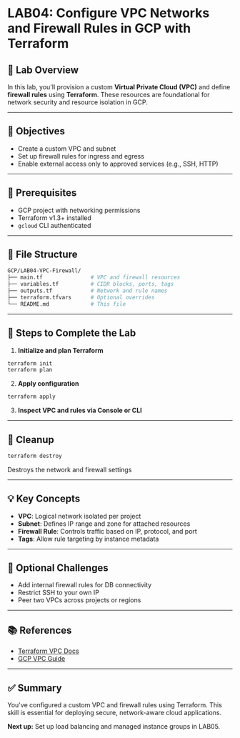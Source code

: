 # LAB04: Configure VPC Networks and Firewall Rules in GCP with Terraform

## 📝 Lab Overview

In this lab, you'll provision a custom **Virtual Private Cloud (VPC)** and define **firewall rules** using **Terraform**. These resources are foundational for network security and resource isolation in GCP.

---

## 🎯 Objectives

- Create a custom VPC and subnet
- Set up firewall rules for ingress and egress
- Enable external access only to approved services (e.g., SSH, HTTP)

---

## 🧰 Prerequisites

- GCP project with networking permissions
- Terraform v1.3+ installed
- `gcloud` CLI authenticated

---

## 📁 File Structure

```bash
GCP/LAB04-VPC-Firewall/
├── main.tf               # VPC and firewall resources
├── variables.tf          # CIDR blocks, ports, tags
├── outputs.tf            # Network and rule names
├── terraform.tfvars      # Optional overrides
└── README.md             # This file
```

---

## 🚀 Steps to Complete the Lab

1. **Initialize and plan Terraform**
```bash
terraform init
terraform plan
```

2. **Apply configuration**
```bash
terraform apply
```

3. **Inspect VPC and rules via Console or CLI**

---

## 🧼 Cleanup

```bash
terraform destroy
```
Destroys the network and firewall settings

---

## 💡 Key Concepts

- **VPC**: Logical network isolated per project
- **Subnet**: Defines IP range and zone for attached resources
- **Firewall Rule**: Controls traffic based on IP, protocol, and port
- **Tags**: Allow rule targeting by instance metadata

---

## 🧪 Optional Challenges

- Add internal firewall rules for DB connectivity
- Restrict SSH to your own IP
- Peer two VPCs across projects or regions

---

## 📚 References

- [Terraform VPC Docs](https://registry.terraform.io/providers/hashicorp/google/latest/docs/resources/compute_network)
- [GCP VPC Guide](https://cloud.google.com/vpc/docs/)

---

## ✅ Summary

You've configured a custom VPC and firewall rules using Terraform. This skill is essential for deploying secure, network-aware cloud applications.

**Next up:** Set up load balancing and managed instance groups in LAB05.

